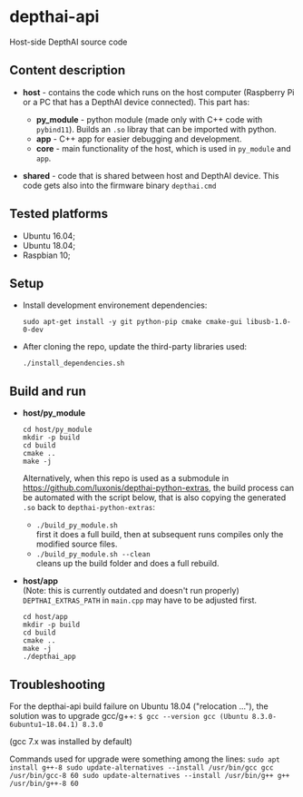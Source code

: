 # depthai-api

Host-side DepthAI source code

## Content description

- **host** - contains the code which runs on the host computer (Raspberry Pi or a PC that has a DepthAI device connected). This part has:

  - **py_module** - python module (made only with C++ code with `pybind11`). Builds an `.so` libray that can be imported with python.  
  - **app** - C++ app for easier debugging and development.  
  - **core** - main functionality of the host, which is used in `py_module` and `app`.  

- **shared** - code that is shared between host and DepthAI device. This code gets also into the firmware binary `depthai.cmd`  

## Tested platforms

- Ubuntu 16.04;
- Ubuntu 18.04;
- Raspbian 10;

## Setup

- Install development environement dependencies:

      sudo apt-get install -y git python-pip cmake cmake-gui libusb-1.0-0-dev

- After cloning the repo, update the third-party libraries used:

      ./install_dependencies.sh


## Build and run

- **host/py_module**

      cd host/py_module
      mkdir -p build
      cd build
      cmake ..
      make -j
  Alternatively, when this repo is used as a submodule in https://github.com/luxonis/depthai-python-extras, the build process can be automated with the script below, that is also copying the generated `.so` back to `depthai-python-extras`:
  - `./build_py_module.sh`  
    first it does a full build, then at subsequent runs compiles only the modified source files.
  - `./build_py_module.sh --clean`  
    cleans up the build folder and does a full rebuild.


- **host/app**  
  (Note: this is currently outdated and doesn't run properly)  
  `DEPTHAI_EXTRAS_PATH` in `main.cpp` may have to be adjusted first.

      cd host/app
      mkdir -p build
      cd build
      cmake ..
      make -j
      ./depthai_app
      
      
## Troubleshooting

For the depthai-api build failure on Ubuntu 18.04 ("relocation ..."), the solution was to upgrade gcc/g++:
`$ gcc --version
gcc (Ubuntu 8.3.0-6ubuntu1~18.04.1) 8.3.0`

(gcc 7.x was installed by default)

Commands used for upgrade were something among the lines:
`sudo apt install g++-8
sudo update-alternatives --install /usr/bin/gcc gcc /usr/bin/gcc-8 60
sudo update-alternatives --install /usr/bin/g++ g++ /usr/bin/g++-8 60`

